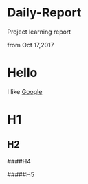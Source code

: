 # Daily-Report
Project learning report

from Oct 17,2017

Hello
====
I like [Google](https://www.google.com/)

H1
====

H2
----

####H4

#####H5
